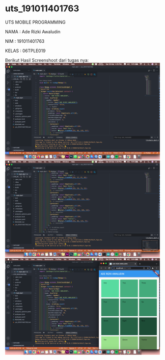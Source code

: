 # uts_191011401763

UTS MOBILE PROGRAMMING 

NAMA  : Ade Rizki Awaludin

NIM   : 191011401763

KELAS : 06TPLE019


Berikut Hasil Screenshoot dari tugas nya:
![alt text](https://github.com/adrz37/uts_191011401763/blob/main/Screen1.png?raw=true)
![alt text](https://github.com/adrz37/uts_191011401763/blob/main/Screen2.png?raw=true)
![alt text](https://github.com/adrz37/uts_191011401763/blob/main/Screen3.png?raw=true)
